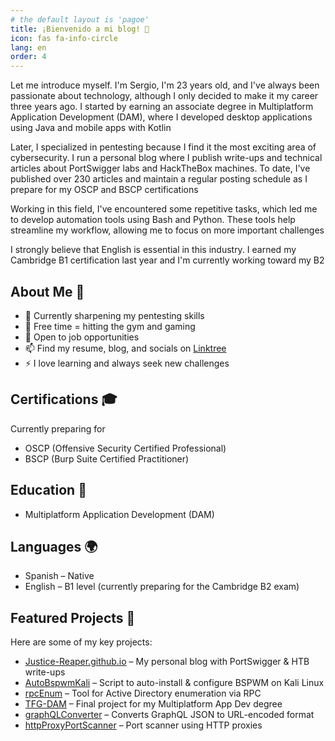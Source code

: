 ```yaml
---
# the default layout is 'pagoe'
title: ¡Bienvenido a mi blog! 👋
icon: fas fa-info-circle
lang: en
order: 4
---
```


Let me introduce myself. I'm Sergio, I'm 23 years old, and I've always been passionate about technology, although I only decided to make it my career three years ago. I started by earning an associate degree in Multiplatform Application Development (DAM), where I developed desktop applications using Java and mobile apps with Kotlin

Later, I specialized in pentesting because I find it the most exciting area of cybersecurity. I run a personal blog where I publish write-ups and technical articles about PortSwigger labs and HackTheBox machines. To date, I've published over 230 articles and maintain a regular posting schedule as I prepare for my OSCP and BSCP certifications

Working in this field, I've encountered some repetitive tasks, which led me to develop automation tools using Bash and Python. These tools help streamline my workflow, allowing me to focus on more important challenges

I strongly believe that English is essential in this industry. I earned my Cambridge B1 certification last year and I'm currently working toward my B2

## About Me 🚀
- 🔭 Currently sharpening my pentesting skills
- 💪 Free time = hitting the gym and gaming
- 💼 Open to job opportunities
- 📫 Find my resume, blog, and socials on [Linktree](https://linktr.ee/Justice_Reaper)
- ⚡ I love learning and always seek new challenges

## Certifications 🎓
Currently preparing for
- OSCP (Offensive Security Certified Professional)
- BSCP (Burp Suite Certified Practitioner)

## Education 📜
- Multiplatform Application Development (DAM)

## Languages 🌍
- Spanish – Native
- English – B1 level (currently preparing for the Cambridge B2 exam)

## Featured Projects 🌟
Here are some of my key projects:
- [Justice-Reaper.github.io](https://github.com/Justice-Reaper/Justice-Reaper.github.io) – My personal blog with PortSwigger & HTB write-ups
- [AutoBspwmKali](https://github.com/Justice-Reaper/AutoBspwmKali.git) – Script to auto-install & configure BSPWM on Kali Linux
- [rpcEnum](https://github.com/Justice-Reaper/rpcEnum.git) – Tool for Active Directory enumeration via RPC
- [TFG-DAM](https://github.com/Justice-Reaper/TFG-DAM.git) – Final project for my Multiplatform App Dev degree
- [graphQLConverter](https://github.com/Justice-Reaper/graphQLConverter.git) – Converts GraphQL JSON to URL-encoded format
- [httpProxyPortScanner](https://github.com/Justice-Reaper/httpProxyPortScanner.git) – Port scanner using HTTP proxies
